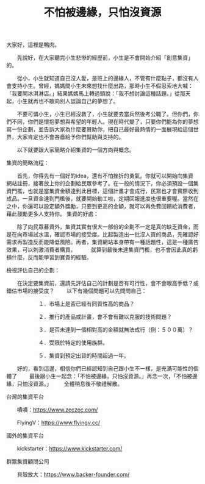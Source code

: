 ﻿---
layout: post
title: "不怕被邊緣，只怕沒資源"
img:
tag: [創意集資, 沒人愛你, 可是我愛你]
---

大家好，這裡是鴨肉。

　　先說好，在大家聽完小生悲慘的經歷前，小生是不會開始介紹「創意集資」的。
  
　　從小，小生就知道自己沒人愛，是班上的邊緣人，不管有什麼點子，都沒有人會支持小生。曾經，媽媽問小生未來想找什麼出路，那時小生不假思索地大喊：「我要開冰淇淋店。」結果媽媽馬上轉過頭說：「我不想討論這種話題。」從那天起，小生就再也不敢向別人談論自己的夢想了。

　　不要可憐小生，小生已經沒救了，小生就要去當兵然後考公職了。但你們，你們不同，你們是懷抱夢想與希望的年輕人。現在時代變了，只要你們能為你的夢想寫一份企劃，並告訴大家為什麼要贊助你，把自己最好最熱情的一面展現給這個世界，大家肯定也不會吝嗇給予你們幫助與支持的。
    
　　以下就要跟大家簡略介紹集資的一個方向與概念。
  
集資的簡略流程：

　　首先，你得先有一個好的idea，還有不怕挫折的勇氣。你就可以開始向集資網站註冊，接著放上你的企劃給民眾參考了。在一般的情況下，你必須預設一個集資門檻，也就是當集資金額達到此目標，這個計畫才會成行，民眾也才會實際收到成品。一旦資金達到門檻後，就要開始動工啦，定期回報進度也很重要喔。當然在之中，你還可以設定額外獎勵，只要到更高的金額，就可以再免費回饋給消費者，藉此鼓勵更多人支持你。
集資的好處：

　　除了向民眾募資外，集資其實有很大一部份的企劃不一定是真的缺乏資金，而是在向市場試水溫，確認市場的接受度。比起製造出一批沒人買的商品，先確認好需求再製造反而能降低風險。再者，集資網站本身帶有一種話題性，這是一種廣告效果，可以刺激消費者購買。
  
　　就算到最後未達集資門檻，也不會因此真的虧損什麼，反而能學習到寶貴的經驗。
    
檢視評估自己的企劃：

　　在決定要集資前，還請先評估自己的計劃是否有可行性，會不會眼高手低？或錯估市場的接受度？
　　以下有幾個問題可以先問問自己：
  
　　　　　　１．市場上是否已經有同質性高的商品？
      
　　　　　　２．推行的產品或計畫，會不會有難以克服的技術問題？
      
　　　　　　３．是否未達到一個相對高的金額就無法成行（例：５００萬）？
      
　　　　　　４．受限於特定的使用族群。
      
　　　　　　５．集資到預定出貨的時間超過一年。

　　好的，看到這邊，相信你們已經認知到自己跟小生不一樣，是充滿可能性的個體了
　　最後跟小生一起念：「不怕被邊緣，只怕沒資源。」再念一次，「不怕被邊緣，只怕沒資源。」
　　全體稍息後不敬禮解散。

台灣的集資平台

　　嘖嘖：https://www.zeczec.com/
  
　　FlyingV：https://www.flyingv.cc/
  
國外的集資平台

　　kickstarter：https://www.kickstarter.com/
  
群眾集資顧問公司

　　貝殼放大：https://www.backer-founder.com/

